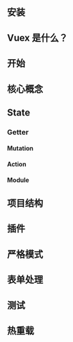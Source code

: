 ## 安装

## Vuex 是什么？

## 开始

## 核心概念

## State

### Getter

#### Mutation

#### Action

#### Module

## 项目结构

## 插件

## 严格模式

## 表单处理

## 测试

## 热重载